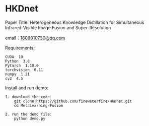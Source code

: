 # HKDnet
Paper Title: Heterogeneous Knowledge Distillation for Simultaneous Infrared-Visible Image Fusion and Super-Resolution

email：1806010730@qq.com


Requirements:

    CUDA  10
    Python  3.8
    Pytorch  1.10.0
    torchvision  0.11
    numpy  1.21
    cv2  4.5



Install and run demo:

    1. download the code
        git clone https://github.com/firewaterfire/HKDnet.git
        cd MetaLearning-Fusion

    2. run the demo file: 
        python demo.py
